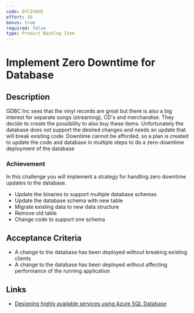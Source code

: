 ```yaml
---
code: D7CIVAVQ
effort: 30
bonus: true
required: false 
type: Product Backlog Item 
---
```

# Implement Zero Downtime for Database #

## Description ##

GDBC Inc sees that the vinyl records are great but there is also a big interest for separate songs (streaming), CD's and merchandise. They decide to create the possibility to also buy these items. Unfortunately the database does not support the desired changes and needs an update that will break existing code. Downtime cannot be afforded, so a plan is created to update the code and database in multiple steps to do a zero-downtime deployment of the database

### Achievement ###
In this challenge you will implement a strategy for handling zero downtime updates to the database. 

* Update the binaries to support multiple database schemas
* Update the database schema with new table
* Migrate existing data to new data structure
* Remove old table
* Change code to support one schema 

## Acceptance Criteria ##
* A change to the database has been deployed without breaking existing clients
* A change to the database has been deployed without affecting performance of the running application 

## Links ##
* [Designing highly available services using Azure SQL Database](https://docs.microsoft.com/en-us/azure/sql-database/sql-database-designing-cloud-solutions-for-disaster-recovery)
